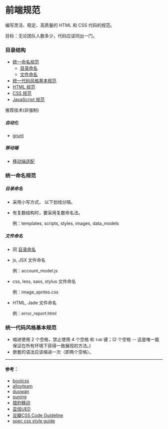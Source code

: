 # 前端规范

编写灵活、稳定、高质量的 HTML 和 CSS 代码的规范。

目标：无论团队人数多少，代码应该同出一门。

### 目录结构

* [统一命名规范](#统一命名规范)
  - [目录命名](#目录命名)
  - [文件命名](#文件命名)
* [统一代码风格基本规范](#统一代码风格基本规范)
* [HTML 规范](./HTML.md)
* [CSS 规范](./CSS.md)
* [JavaScript 规范](./JavaScript.md)

推荐技术(非强制)

##### 自动化

* [grunt](./Gruntfile.md)

##### 移动端

* [移动端适配](./flexible.md)

### 统一命名规范

##### 目录命名

+ 采用小写方式， 以下划线分隔。
+ 有复数结构时，要采用复数命名法。

    例：templates, scripts, styles, images, data_models

##### 文件命名

- 同 [目录命名](#目录命名)

- js, JSX 文件命名

    例：account_model.js

- css, less, sass, stylus 文件命名

    例：image_sprites.css

- HTML, Jade 文件命名

    例：error_report.html

### 统一代码风格基本规范

- 缩进使用 2 个空格，禁止使用 4 个空格 和 `tab` 键；(2 个空格 -- 这是唯一能保证在所有环境下获得一致展现的方法。)
- 嵌套的语法应该缩进一次（即两个空格）。


---

#### 参考：

- [bootcss](http://codeguide.bootcss.com/)
- [alloyteam](http://alloyteam.github.io/CodeGuide/#html-syntax)
- [duowan](https://github.com/duowan/fe-guide)
- [suning](https://github.com/suning-wireless/Front-End-Standards)
- [猎豹移动](https://github.com/CMCM-F2E/fe-standards)
- [亚信UED](https://github.com/Alsiso/AICG)
- [豆瓣CSS Code Guideline](https://github.com/kejun/CSS-Code-Guideline)
- [spec css style guide](https://github.com/ecomfe/spec/blob/master/css-style-guide.md)
